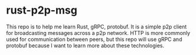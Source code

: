 # rust-p2p-msg
This repo is to help me learn Rust, gRPC, protobuf. It is a simple p2p client for broadcasting messages across a p2p network. HTTP is more commonly used for communication between peers, but this repo will use gRPC and protobuf because I want to learn more about these technologies.